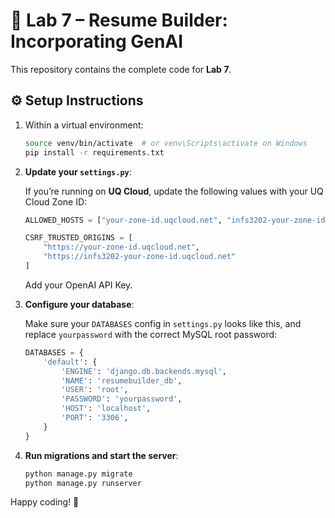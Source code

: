 # 💼 Lab 7 – Resume Builder: Incorporating GenAI

This repository contains the complete code for **Lab 7**. 

## ⚙️ Setup Instructions

1. Within a virtual environment:

   ```bash
   source venv/bin/activate  # or venv\Scripts\activate on Windows
   pip install -r requirements.txt
   ```

2. **Update your `settings.py`**:

   If you’re running on **UQ Cloud**, update the following values with your UQ Cloud Zone ID:

   ```python
   ALLOWED_HOSTS = ["your-zone-id.uqcloud.net", "infs3202-your-zone-id.uqcloud.net"]

   CSRF_TRUSTED_ORIGINS = [
       "https://your-zone-id.uqcloud.net",
       "https://infs3202-your-zone-id.uqcloud.net"
   ]
   ```

   Add your OpenAI API Key. 

3. **Configure your database**:

   Make sure your `DATABASES` config in `settings.py` looks like this, and replace `yourpassword` with the correct MySQL root password:

   ```python
   DATABASES = {
       'default': {
           'ENGINE': 'django.db.backends.mysql',
           'NAME': 'resumebuilder_db',
           'USER': 'root',
           'PASSWORD': 'yourpassword',
           'HOST': 'localhost',
           'PORT': '3306',
       }
   }
   ```

4. **Run migrations and start the server**:

   ```bash
   python manage.py migrate
   python manage.py runserver
   ```


Happy coding! 🎉
